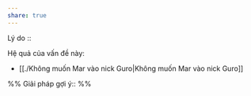 ```yaml
---
share: true
---
```

Lý do :: 

Hệ quả của vấn đề này:
- [[./Không muốn Mar vào nick Guro|Không muốn Mar vào nick Guro]]


%%
Giải pháp gợi ý:: 
%%


